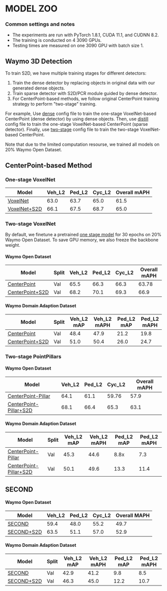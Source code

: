 # MODEL ZOO 

### Common settings and notes

- The experiments are run with PyTorch 1.8.1, CUDA 11.1, and CUDNN 8.2.
- The training is conducted on 4 3090 GPUs. 
- Testing times are measured on one 3090 GPU with batch size 1. 
 
## Waymo 3D Detection 

To train S2D, we have multiple training stages for different detectors:

1.  Train the dense detector by replacing objects in original data with our generated dense objects. 
2. Train sparse detector with S2D/PCR module guided by dense detector.
3. For CenterPoint-based methods, we follow original CenterPoint training strategy to perform "two-stage" training.

For example,
Use [dense](voxelnet/waymo_centerpoint_voxelnet_3x_dense_interval_5.py) config file to train the one-stage VoxelNet-based CenterPoint (dense detector) by using dense objects. Then, use [distill](voxelnet/waymo_centerpoint_voxelnet_3x_distill_interval_5.py) config file to train the one-stage VoxelNet-based CenterPoint (sparse detector). Finally, use [two-stage](voxelnet/two_stage/waymo_centerpoint_voxelnet_two_stage_distill_interval_5.py) config file to train the two-stage VoxelNet-based CenterPoint.

Note that due to the limited computation resourse, we trained all models on 20% Waymo Open Dataset.

## CenterPoint-based Method

### One-stage VoxelNet 

| Model   | Veh_L2 | Ped_L2 | Cyc_L2  | Overall mAPH   | 
|---------|--------|--------|---------|--------|
| [VoxelNet](voxelnet/waymo_centerpoint_voxelnet_3x_interval_5.py) | 63.0 | 63.7 | 65.0 | 61.5 | 
| [VoxelNet+S2D](voxelnet/waymo_centerpoint_voxelnet_3x_distill_interval_5.py) | 66.1 | 67.5 | 68.7 | 65.0 |


### Two-stage VoxelNet

By default, we finetune a pretrained [one stage model](voxelnet/waymo_centerpoint_voxelnet_3x.py) for 30 epochs on 20% Waymo Open Dataset. To save GPU memory, we also freeze the backbone weight.  

#### Waymo Open Dataset

| Model   | Split | Veh_L2 | Ped_L2 | Cyc_L2  | Overall mAPH   |
|------------|----|----|--------|---------|--------|
| [CenterPoint](voxelnet/two_stage/waymo_centerpoint_voxelnet_two_stage_interval_5.py) | Val | 65.5 | 66.3 | 66.3 | 63.78 |
| [CenterPoint+S2D](voxelnet/two_stage/waymo_centerpoint_voxelnet_two_stage_distill_interval_5.py) | Val| 68.2 | 70.1 |  69.3| 66.9 |


#### Waymo Domain Adaption Dataset

| Model   | Split | Veh_L2 mAP | Veh_L2 mAPH |  Ped_L2 mAP | Ped_L2 mAPH   |      
|------------|----|----|----|----|---------|
| [CenterPoint](voxelnet/two_stage/waymo_centerpoint_voxelnet_two_stage_interval_5.py) | Val | 48.4 | 47.9 | 21.2 | 19.8 | 
| [CenterPoint+S2D](voxelnet/two_stage/waymo_centerpoint_voxelnet_two_stage_distill_interval_5.py) | Val| 51.0 | 50.4 |  26.0| 24.7|


### Two-stage PointPillars 

#### Waymo Open Dataset

| Model   | Veh_L2 | Ped_L2 | Cyc_L2  | Overall mAPH   | 
|---------|--------|--------|---------|--------|
| [CenterPoint-Pillar](pp/waymo_centerpoint_pp_two_pfn_stride1_3x_distill_interval_5.py) | 64.1 | 61.1 | 59.76 | 57.9 | 
| [CenterPoint-Pillar+S2D](pp/two_stage/waymo_centerpoint_pp_two_pfn_stride1_two_stage_bev_distill_interval_5) | 68.1 | 66.4 | 65.3 | 63.1 | 

#### Waymo Domain Adaption Dataset

| Model   | Split | Veh_L2 mAP | Veh_L2 mAPH |  Ped_L2 mAP | Ped_L2 mAPH   |      
|------------|----|----|----|----|---------|
| [CenterPoint-Pillar](pp/waymo_centerpoint_pp_two_pfn_stride1_3x_distill_interval_5.py) | Val | 45.3 | 44.6 | 8.8x | 7.3 | 
| [CenterPoint-Pillar+S2D](pp/two_stage/waymo_centerpoint_pp_two_pfn_stride1_two_stage_bev_distill_interval_5) | Val| 50.1 | 49.6 |  13.3 | 11.4|

## SECOND

#### Waymo Open Dataset

| Model   | Veh_L2 | Ped_L2 | Cyc_L2  | Overall MAPH   |
|---------|--------|--------|---------|------------|
| [SECOND](voxelnet/waymo_centerpoint_second_3x_interval_5.py) | 59.4 | 48.0 | 55.2 | 49.7 |  
| [SECOND+S2D](voxelnet/waymo_centerpoint_second_3x_distill_interval_5.py) | 63.5 | 51.1 | 57.0 | 52.9 | 

#### Waymo Domain Adaption Dataset

| Model   | Split | Veh_L2 mAP | Veh_L2 mAPH |  Ped_L2 mAP | Ped_L2 mAPH   |      
|------------|----|----|----|----|---------|
| [SECOND](voxelnet/waymo_centerpoint_second_3x_interval_5.py) | Val | 42.9 | 41.2 | 9.8 | 8.5 | 
| [SECOND+S2D](voxelnet/waymo_centerpoint_second_3x_distill_interval_5.py) | Val| 46.3 | 45.0 |  12.2| 10.7|